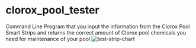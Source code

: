 # clorox_pool_tester
Command Line Program that you input the information from the Clorox Pool Smart Strips and returns the correct amount of Clorox pool chemicals you need for maintenance of your pool
![test-strip-chart](https://github.com/jacksonbutlernewman/clorox_pool_tester/assets/136262125/dd09d8fc-9386-40f1-8cf6-4227441d1f85)
